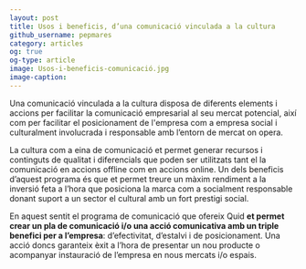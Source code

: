 ```yaml
---
layout: post
title: Usos i beneficis, d’una comunicació vinculada a la cultura
github_username: pepmares
category: articles 
og: true
og-type: article
image: Usos-i-beneficis-comunicació.jpg 
image-caption: 
---
```


Una comunicació vinculada a la cultura disposa de diferents elements i accions per facilitar la comunicació empresarial al seu mercat potencial, així com per facilitar el posicionament de l'empresa com a empresa social i culturalment involucrada i responsable amb l’entorn de mercat on opera.

La cultura com a eina de comunicació et permet generar recursos i continguts de qualitat i diferencials que poden ser utilitzats tant el la comunicació en accions offline com en accions online. Un dels beneficis d’aquest programa és que  et permet treure un màxim rendiment a la inversió feta a l’hora que posiciona la marca com a socialment responsable donant suport a un sector el cultural amb un fort prestigi social. 

En aquest sentit el programa de comunicació que ofereix Quid **et permet crear un pla de comunicació i/o una acció comunicativa amb un triple benefici per a l’empresa**: d’efectivitat, d’estalvi i de posicionament. Una acció doncs garanteix èxit a l’hora de presentar un nou producte o acompanyar instauració de l’empresa en nous mercats i/o espais. 
